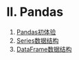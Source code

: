 # II. Pandas

1. [Pandas初体验](Pandas/01-Pandas初体验.ipynb)
2. [Series数据结构](Pandas/02-Series数据结构.ipynb)
3. [DataFrame数据结构](Pandas/03-DataFrame数据结构.ipynb)





